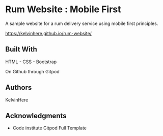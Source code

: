 # Rum Website : Mobile First

A sample website for a rum delivery service using mobile first principles.

https://kelvinhere.github.io/rum-website/

## Built With

HTML - CSS - Bootstrap

On Github through Gitpod

## Authors

KelvinHere

## Acknowledgments

* Code institute Gitpod Full Template
